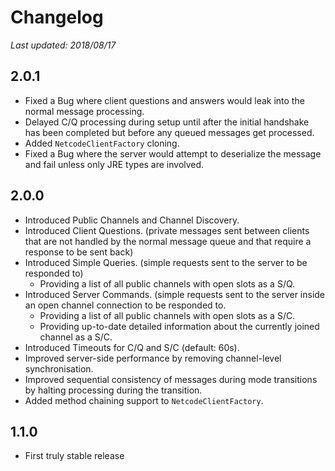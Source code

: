 # Changelog
_Last updated: 2018/08/17_


## 2.0.1
 - Fixed a Bug where client questions and answers would leak into the normal message processing.
 - Delayed C/Q processing during setup until after the initial handshake has been completed but before any queued messages get processed.
 - Added `NetcodeClientFactory` cloning.
 - Fixed a Bug where the server would attempt to deserialize the message and fail unless only JRE types are involved.

## 2.0.0
 - Introduced Public Channels and Channel Discovery.
 - Introduced Client Questions. (private messages sent between clients that are not handled by the normal message queue and that require a response to be sent back)
 - Introduced Simple Queries. (simple requests sent to the server to be responded to)
   - Providing a list of all public channels with open slots as a S/Q.
 - Introduced Server Commands. (simple requests sent to the server inside an open channel connection to be responded to.
   - Providing a list of all public channels with open slots as a S/C.
   - Providing up-to-date detailed information about the currently joined channel as a S/C.
 - Introduced Timeouts for C/Q and S/C (default: 60s).
 - Improved server-side performance by removing channel-level synchronisation.
 - Improved sequential consistency of messages during mode transitions by halting processing during the transition.
 - Added method chaining support to `NetcodeClientFactory`.

## 1.1.0
 - First truly stable release